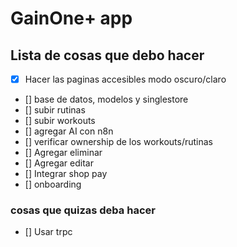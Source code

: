 # GainOne+ app

## Lista de cosas que debo hacer


- [x] Hacer las paginas accesibles modo oscuro/claro
- [] base de datos, modelos y singlestore
- [] subir rutinas
- [] subir workouts
- [] agregar AI con n8n
- [] verificar ownership de los workouts/rutinas
- [] Agregar eliminar 
- [] Agregar editar
- [] Integrar shop pay
- [] onboarding

### cosas que quizas deba hacer

- [] Usar trpc

